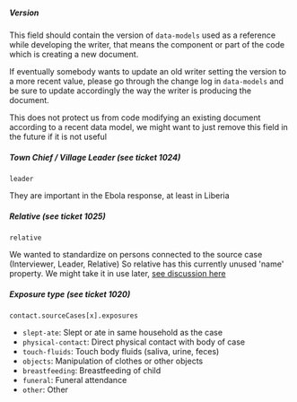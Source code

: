 ##### Version

This field should contain the version of `data-models` used as a
reference while developing the writer, that means the component or
part of the code which is creating a new document.

If eventually somebody wants to update an old writer setting the
version to a more recent value, please go through the change log in
`data-models` and be sure to update accordingly the way the writer is
producing the document.

This does not protect us from code modifying an existing document
according to a recent data model, we might want to just remove this
field in the future if it is not useful

##### Town Chief / Village Leader (see ticket 1024)

`leader`

They are important in the Ebola response, at least in Liberia

##### Relative (see ticket 1025)

`relative`

We wanted to standardize on persons connected to the source case (Interviewer, Leader, Relative)
So relative has this currently unused 'name' property. We might take it in use later,
[see discussion here](https://github.com/eHealthAfrica/data_model/pull/64#issuecomment-70822424)

##### Exposure type (see ticket 1020)

`contact.sourceCases[x].exposures`

- `slept-ate`: Slept or ate in same household as the case
- `physical-contact`: Direct physical contact with body of case
- `touch-fluids`: Touch body fluids (saliva, urine, feces)
- `objects`: Manipulation of clothes or other objects
- `breastfeeding`: Breastfeeding of child
- `funeral`: Funeral attendance
- `other`: Other
